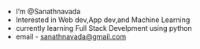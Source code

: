 - I’m @Sanathnavada
- Interested in Web dev,App dev,and Machine Learning
- currently learning Full Stack Develpment using python 
- email - sanathnavada@gmail.com

<!---
Sanathnavada/Sanathnavada is a ✨ special ✨ repository because its `README.md` (this file) appears on your GitHub profile.
You can click the Preview link to take a look at your changes.
--->
